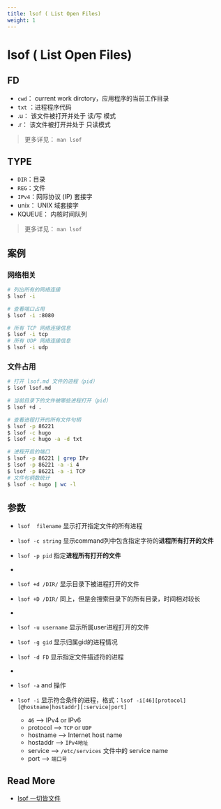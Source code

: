 ```yaml
---
title: lsof ( List Open Files)
weight: 1
---
```




# lsof ( List Open Files)



## FD

- `cwd`： current work dirctory，应用程序的当前工作目录
- `txt` ：进程程序代码
- .u： 该文件被打开并处于 读/写 模式
- .r： 该文件被打开并处于 只读模式

> 更多详见： `man lsof`



## TYPE

- `DIR`：目录
- `REG`：文件
- `IPv4`：网际协议 (IP) 套接字
- unix： UNIX 域套接字
- KQUEUE： 内核时间队列

> 更多详见： `man lsof`



## 案例



### 网络相关

``` bash
# 列出所有的网络连接
$ lsof -i

# 查看端口占用
$ lsof -i :8080  

# 所有 TCP 网络连接信息
$ lsof -i tcp
# 所有 UDP 网络连接信息
$ lsof -i udp
```



### 文件占用

```bash
# 打开 lsof.md 文件的进程（pid）
$ lsof lsof.md

# 当前目录下的文件被哪些进程打开（pid）
$ lsof +d .

# 查看进程打开的所有文件句柄
$ lsof -p 86221
$ lsof -c hugo
$ lsof -c hugo -a -d txt

# 进程开启的端口
$ lsof -p 86221 | grep IPv
$ lsof -p 86221 -a -i 4
$ lsof -p 86221 -a -i TCP
# 文件句柄数统计
$ lsof -c hugo | wc -l
```





## 参数

- `lsof  filename` 显示打开指定文件的所有进程
- `lsof -c string`   显示command列中包含指定字符的**进程所有打开的文件**
- `lsof -p pid`   指定**进程所有打开的文件**
- 
- `lsof +d /DIR/` 显示目录下被进程打开的文件
- `lsof +D /DIR/` 同上，但是会搜索目录下的所有目录，时间相对较长

- 
- `lsof -u username`  显示所属user进程打开的文件
- `lsof -g gid` 显示归属gid的进程情况
- `lsof -d FD` 显示指定文件描述符的进程
- 
- `lsof -a` and 操作 
- `lsof -i` 显示符合条件的进程，格式：`lsof -i[46][protocol][@hostname|hostaddr][:service|port]`
  - `46` --> IPv4 or IPv6
  - protocol --> `TCP` or `UDP`
  - hostname --> Internet host name
  - hostaddr --> `IPv4地址`
  - service --> `/etc/services` 文件中的 service name
  - port --> `端口号`



## Read More

- [ lsof 一切皆文件](https://linuxtools-rst.readthedocs.io/zh_CN/latest/tool/lsof.html)
